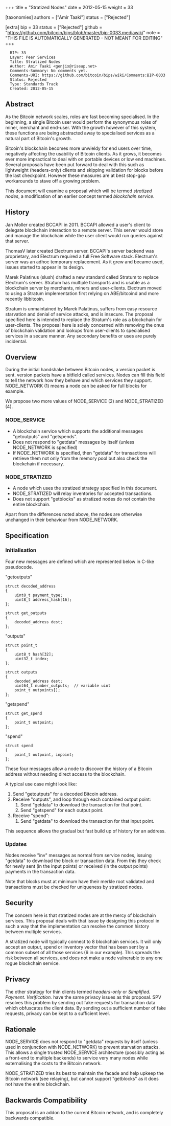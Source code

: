 
+++
title = "Stratized Nodes"
date = 2012-05-15
weight = 33

[taxonomies]
authors = ["Amir Taaki"]
status = ["Rejected"]

[extra]
bip = 33
status = ["Rejected"]
github = "https://github.com/bitcoin/bips/blob/master/bip-0033.mediawiki"
note = "THIS FILE IS AUTOMATICALLY GENERATED - NOT MEANT FOR EDITING"
+++

```
  BIP: 33
  Layer: Peer Services
  Title: Stratized Nodes
  Author: Amir Taaki <genjix@riseup.net>
  Comments-Summary: No comments yet.
  Comments-URI: https://github.com/bitcoin/bips/wiki/Comments:BIP-0033
  Status: Rejected
  Type: Standards Track
  Created: 2012-05-15
```

<h2> Abstract </h2>


As the Bitcoin network scales, roles are fast becoming specialised. In the beginning, a single Bitcoin user would perform the synonymous roles of miner, merchant and end-user. With the growth however of this system, these functions are being abstracted away to specialised services as a natural part of Bitcoin's growth.

Bitcoin's blockchain becomes more unwieldy for end users over time, negatively affecting the usability of Bitcoin clients. As it grows, it becomes ever more impractical to deal with on portable devices or low end machines. Several proposals have been put forward to deal with this such as lightweight (headers-only) clients and skipping validation for blocks before the last checkpoint. However these measures are at best stop-gap workarounds to stave off a growing problem.

This document will examine a proposal which will be termed _stratized nodes_, a modification of an earlier concept termed _blockchain service_.

<h2> History </h2>


Jan Moller created BCCAPI in 2011. BCCAPI allowed a user's client to delegate blockchain interaction to a remote server. This server would store and manage the blockchain while the user client would run queries against that server.

ThomasV later created Electrum server. BCCAPI's server backend was proprietary, and Electrum required a full Free Software stack. Electrum's server was an adhoc temporary replacement. As it grew and became used, issues started to appear in its design.

Marek Palatinus (slush) drafted a new standard called Stratum to replace Electrum's server. Stratum has multiple transports and is usable as a blockchain server by merchants, miners and user-clients. Electrum moved to using a Stratum implementation first relying on ABE/bitcoind and more recently libbitcoin.

Stratum is unmaintained by Marek Palatinus, suffers from easy resource starvation and denial of service attacks, and is insecure. The proposal specified here is intended to replace the Stratum's role as a blockchain for user-clients. The proposal here is solely concerned with removing the onus of blockchain validation and lookups from user-clients to specialised services in a secure manner. Any secondary benefits or uses are purely incidental.

<h2> Overview </h2>


During the initial handshake between Bitcoin nodes, a version packet is sent. version packets have a bitfield called services. Nodes can fill this field to tell the network how they behave and which services they support. NODE_NETWORK (1) means a node can be asked for full blocks for example.

We propose two more values of NODE_SERVICE (2) and NODE_STRATIZED (4).

<h3> NODE_SERVICE </h3>


*  A blockchain service which supports the additional messages "getoutputs" and "getspends".
*  Does not respond to "getdata" messages by itself (unless NODE_NETWORK is specified)
*  If NODE_NETWORK is specified, then "getdata" for transactions will retrieve them not only from the memory pool but also check the blockchain if necessary.


<h3> NODE_STRATIZED </h3>


*  A node which uses the stratized strategy specified in this document.
*  NODE_STRATIZED will relay inventories for accepted transactions.
*  Does not support "getblocks" as stratized nodes do not contain the entire blockchain.


Apart from the differences noted above, the nodes are otherwise unchanged in their behaviour from NODE_NETWORK.

<h2> Specification </h2>


<h3> Initialisation </h3>


Four new messages are defined which are represented below in C-like pseudocode.

"getoutputs"
```
struct decoded_address
{
    uint8_t payment_type;
    uint8_t address_hash[16];
};

struct get_outputs
{
    decoded_address dest;
};
```

"outputs"
```
struct point_t
{
    uint8_t hash[32];
    uint32_t index;
};

struct outputs
{
    decoded_address dest;
    uint64_t number_outputs;  // variable uint
    point_t outpoints[];
};
```

"getspend"
```
struct get_spend
{
    point_t outpoint;
};
```

"spend"
```
struct spend
{
    point_t outpoint, inpoint;
};
```

These four messages allow a node to discover the history of a Bitcoin address without needing direct access to the blockchain.

A typical use case might look like:
1.  Send "getoutputs" for a decoded Bitcoin address.
1.  Receive "outputs", and loop through each contained output point:
    1.  Send "getdata" to download the transaction for that point.
    1.  Send "getspend" for each output point.
1.  Receive "spend":
    1.  Send "getdata" to download the transaction for that input point.


This sequence allows the gradual but fast build up of history for an address.

<h3> Updates </h3>


Nodes receive "inv" messages as normal from service nodes, issuing "getdata" to download the block or transaction data. From this they check for newly sent (in the input points) or received (in the output points) payments in the transaction data.

Note that blocks must at minimum have their merkle root validated and transactions must be checked for uniqueness by stratized nodes.

<h2> Security </h2>


The concern here is that stratized nodes are at the mercy of blockchain services. This proposal deals with that issue by designing this protocol in such a way that the implementation can resolve the common history between multiple services.

A stratized node will typically connect to 8 blockchain services. It will only accept an output, spend or inventory vector that has been sent by a common subset of all those services (6 in our example). This spreads the risk between all services, and does not make a node vulnerable to any one rogue blockchain service.

<h2> Privacy </h2>


The other strategy for thin clients termed _headers-only_ or _Simplified. Payment. Verification._ have the same privacy issues as this proposal. SPV resolves this problem by sending out fake requests for transaction data which obfuscates the client data. By sending out a sufficient number of fake requests, privacy can be kept to a sufficient level.

<h2> Rationale </h2>


NODE_SERVICE does not respond to "getdata" requests by itself (unless used in conjunction with NODE_NETWORK) to prevent starvation attacks. This allows a single trusted NODE_SERVICE architecture (possibly acting as a front-end to multiple backends) to service very many nodes while externalising the costs to the Bitcoin network.

NODE_STRATIZED tries its best to maintain the facade and help upkeep the Bitcoin network (see relaying), but cannot support "getblocks" as it does not have the entire blockchain.

<h2> Backwards Compatibility </h2>


This proposal is an addon to the current Bitcoin network, and is completely backwards compatible.
